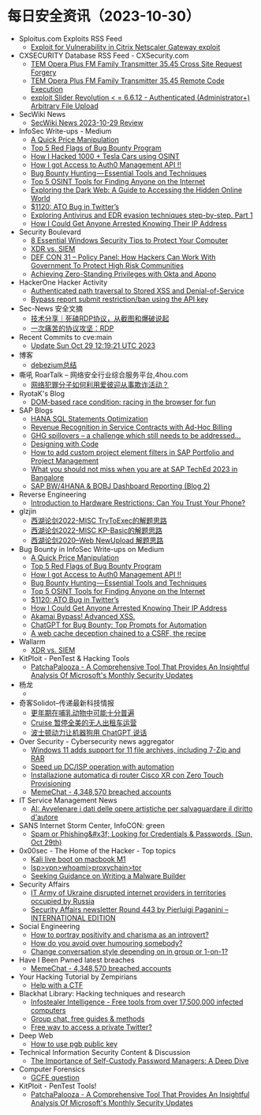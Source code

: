# 每日安全资讯（2023-10-30）

- Sploitus.com Exploits RSS Feed
  - [Exploit for Vulnerability in Citrix Netscaler Gateway exploit](https://sploitus.com/exploit?id=7964732E-2145-55DB-8506-BBE433B55E7D&utm_source=rss&utm_medium=rss)
- CXSECURITY Database RSS Feed - CXSecurity.com
  - [TEM Opera Plus FM Family Transmitter 35.45 Cross Site Request Forgery](https://cxsecurity.com/issue/WLB-2023100060)
  - [TEM Opera Plus FM Family Transmitter 35.45 Remote Code Execution](https://cxsecurity.com/issue/WLB-2023100059)
  - [exploit Slider Revolution < = 6.6.12 - Authenticated (Administrator+) Arbitrary File Upload](https://cxsecurity.com/issue/WLB-2023100058)
- SecWiki News
  - [SecWiki News 2023-10-29 Review](http://www.sec-wiki.com/?2023-10-29)
- InfoSec Write-ups - Medium
  - [A Quick Price Manipulation](https://infosecwriteups.com/a-quick-price-manipulation-14c9244d7dca?source=rss----7b722bfd1b8d---4)
  - [Top 5 Red Flags of Bug Bounty Program](https://infosecwriteups.com/top-5-red-flags-of-bug-bounty-program-09df79730123?source=rss----7b722bfd1b8d---4)
  - [How I Hacked 1000 + Tesla Cars using OSINT](https://infosecwriteups.com/how-i-hacked-1000-tesla-cars-using-osint-4cd837b8c530?source=rss----7b722bfd1b8d---4)
  - [How I got Access to Auth0 Management API !!](https://infosecwriteups.com/how-i-got-access-to-auth0-management-api-44d32fa6c477?source=rss----7b722bfd1b8d---4)
  - [Bug Bounty Hunting — Essential Tools and Techniques](https://infosecwriteups.com/bug-bounty-hunting-essential-tools-and-techniques-e01e8c68352e?source=rss----7b722bfd1b8d---4)
  - [Top 5 OSINT Tools for Finding Anyone on the Internet](https://infosecwriteups.com/top-5-osint-tools-for-finding-anyone-on-the-internet-5d93dab8146f?source=rss----7b722bfd1b8d---4)
  - [Exploring the Dark Web: A Guide to Accessing the Hidden Online World](https://infosecwriteups.com/exploring-the-dark-web-a-guide-to-accessing-the-hidden-online-world-484bbc192ad8?source=rss----7b722bfd1b8d---4)
  - [$1120: ATO Bug in Twitter’s](https://infosecwriteups.com/1120-ato-bug-in-twitters-e6d30aa4e0e8?source=rss----7b722bfd1b8d---4)
  - [Exploring Antivirus and EDR evasion techniques step-by-step. Part 1](https://infosecwriteups.com/exploring-antivirus-and-edr-evasion-techniques-step-by-step-part-1-6459563b12ea?source=rss----7b722bfd1b8d---4)
  - [How I Could Get Anyone Arrested Knowing Their IP Address](https://infosecwriteups.com/how-i-could-get-anyone-arrested-knowing-their-ip-address-c2d7474b5d8c?source=rss----7b722bfd1b8d---4)
- Security Boulevard
  - [8 Essential Windows Security Tips to Protect Your Computer](https://securityboulevard.com/2023/10/8-essential-windows-security-tips-to-protect-your-computer/)
  - [XDR vs. SIEM](https://securityboulevard.com/2023/10/xdr-vs-siem/)
  - [DEF CON 31 – Policy Panel: How Hackers Can Work With Government To Protect High Risk Communities](https://securityboulevard.com/2023/10/def-con-31-policy-panel-how-hackers-can-work-with-government-to-protect-high-risk-communities/)
  - [Achieving Zero-Standing Privileges with Okta and Apono](https://securityboulevard.com/2023/10/achieving-zero-standing-privileges-with-okta-and-apono/)
- HackerOne Hacker Activity
  - [Authenticated path traversal to Stored XSS and Denial-of-Service](https://hackerone.com/reports/2168002)
  - [Bypass report submit restriction/ban using the API key](https://hackerone.com/reports/2081930)
- Sec-News 安全文摘
  - [技术分享｜死磕RDP协议，从截图和爆破说起](https://govuln.com/news/url/bk3M)
  - [一次痛苦的协议攻坚：RDP](https://govuln.com/news/url/EoMD)
- Recent Commits to cve:main
  - [Update Sun Oct 29 12:19:21 UTC 2023](https://github.com/trickest/cve/commit/490dc63b9dc6bb413d7d59e7b266a4abdd9f48ce)
- 博客
  - [debezium总结](https://dyrnq.com/debezium/)
- 嘶吼 RoarTalk – 网络安全行业综合服务平台,4hou.com
  - [网络犯罪分子如何利用爱彼迎从事欺诈活动？](https://www.4hou.com/posts/rqoE)
- RyotaK's Blog
  - [DOM-based race condition: racing in the browser for fun](https://blog.ryotak.net/post/dom-based-race-condition/)
- SAP Blogs
  - [HANA SQL Statements Optimization](https://blogs.sap.com/2023/10/29/hana-sql-statements-optimization/)
  - [Revenue Recognition in Service Contracts with Ad-Hoc Billing](https://blogs.sap.com/2023/10/29/revenue-recognition-in-service-contracts-with-ad-hoc-billing/)
  - [GHG spillovers – a challenge which still needs to be addressed…](https://blogs.sap.com/2023/10/29/ghg-spillovers-a-challenge-which-still-needs-to-be-addressed/)
  - [Designing with Code](https://blogs.sap.com/2023/10/29/designing-with-code/)
  - [How to add custom project element filters in SAP Portfolio and Project Management](https://blogs.sap.com/2023/10/29/how-to-add-custom-project-element-filters-in-sap-portfolio-and-project-management/)
  - [What you should not miss when you are at SAP TechEd 2023 in Bangalore](https://blogs.sap.com/2023/10/29/what-you-should-not-miss-when-you-are-at-sap-teched-2023-in-bangalore/)
  - [SAP BW/4HANA & BOBJ Dashboard Reporting (Blog 2)](https://blogs.sap.com/2023/10/29/sap-bw-4hana-bobj-dashboard-reporting-2/)
- Reverse Engineering
  - [Introduction to Hardware Restrictions: Can You Trust Your Phone?](https://www.reddit.com/r/ReverseEngineering/comments/17jcl3o/introduction_to_hardware_restrictions_can_you/)
- glzjin
  - [西湖论剑2022-MISC TryToExec的解题思路](https://www.zhaoj.in/read-8883.html)
  - [西湖论剑2022-MISC KP-Basic的解题思路](https://www.zhaoj.in/read-8864.html)
  - [西湖论剑2020–Web NewUpload 解题思路](https://www.zhaoj.in/read-8854.html)
- Bug Bounty in InfoSec Write-ups on Medium
  - [A Quick Price Manipulation](https://infosecwriteups.com/a-quick-price-manipulation-14c9244d7dca?source=rss----7b722bfd1b8d--bug_bounty)
  - [Top 5 Red Flags of Bug Bounty Program](https://infosecwriteups.com/top-5-red-flags-of-bug-bounty-program-09df79730123?source=rss----7b722bfd1b8d--bug_bounty)
  - [How I got Access to Auth0 Management API !!](https://infosecwriteups.com/how-i-got-access-to-auth0-management-api-44d32fa6c477?source=rss----7b722bfd1b8d--bug_bounty)
  - [Bug Bounty Hunting — Essential Tools and Techniques](https://infosecwriteups.com/bug-bounty-hunting-essential-tools-and-techniques-e01e8c68352e?source=rss----7b722bfd1b8d--bug_bounty)
  - [Top 5 OSINT Tools for Finding Anyone on the Internet](https://infosecwriteups.com/top-5-osint-tools-for-finding-anyone-on-the-internet-5d93dab8146f?source=rss----7b722bfd1b8d--bug_bounty)
  - [$1120: ATO Bug in Twitter’s](https://infosecwriteups.com/1120-ato-bug-in-twitters-e6d30aa4e0e8?source=rss----7b722bfd1b8d--bug_bounty)
  - [How I Could Get Anyone Arrested Knowing Their IP Address](https://infosecwriteups.com/how-i-could-get-anyone-arrested-knowing-their-ip-address-c2d7474b5d8c?source=rss----7b722bfd1b8d--bug_bounty)
  - [Akamai Bypass! Advanced XSS.](https://infosecwriteups.com/akamai-bypass-advanced-xss-8daedb0068f6?source=rss----7b722bfd1b8d--bug_bounty)
  - [ChatGPT for Bug Bounty: Top Prompts for Automation](https://infosecwriteups.com/chatgpt-for-bug-bounty-top-prompts-for-automation-f76fef9a4683?source=rss----7b722bfd1b8d--bug_bounty)
  - [A web cache deception chained to a CSRF, the recipe](https://infosecwriteups.com/a-web-cache-deception-chained-to-a-csrf-the-recipe-9e9a5b5f53aa?source=rss----7b722bfd1b8d--bug_bounty)
- Wallarm
  - [XDR vs. SIEM](https://lab.wallarm.com/what/xdr-vs-siem-unveiling-the-next-generation-of-threat-detection-and-response/)
- KitPloit - PenTest & Hacking Tools
  - [PatchaPalooza - A Comprehensive Tool That Provides An Insightful Analysis Of Microsoft's Monthly Security Updates](http://www.kitploit.com/2023/10/patchapalooza-comprehensive-tool-that.html)
- 杨龙
  - [](https://www.yanglong.pro/3222-2/)
- 奇客Solidot–传递最新科技情报
  - [更年期在哺乳动物中可能十分普遍](https://www.solidot.org/story?sid=76473)
  - [Cruise 暂停全美的无人出租车运营](https://www.solidot.org/story?sid=76472)
  - [波士顿动力让机器狗用 ChatGPT 说话](https://www.solidot.org/story?sid=76471)
- Over Security - Cybersecurity news aggregator
  - [Windows 11 adds support for 11 file archives, including 7-Zip and RAR](https://www.bleepingcomputer.com/news/microsoft/windows-11-adds-support-for-11-file-archives-including-7-zip-and-rar/)
  - [Speed up DC/ISP operation with automation](https://www.adainese.it/blog/2023/08/12/speed-up-dc/isp-operation-with-automation/)
  - [Installazione automatica di router Cisco XR con Zero Touch Provisioning](https://www.adainese.it/blog/2023/10/18/installazione-automatica-di-router-cisco-xr-con-zero-touch-provisioning/)
  - [MemeChat - 4,348,570 breached accounts](https://haveibeenpwned.com/PwnedWebsites#MemeChat)
- IT Service Management News
  - [AI: Avvelenare i dati delle opere artistiche per salvaguardare il diritto d'autore](http://blog.cesaregallotti.it/2023/10/ai-avvelenare-i-dati-delle-opere.html)
- SANS Internet Storm Center, InfoCON: green
  - [Spam or Phishing&#x26;#x3f; Looking for Credentials &#x26; Passwords, (Sun, Oct 29th)](https://isc.sans.edu/diary/rss/30354)
- 0x00sec - The Home of the Hacker - Top topics
  - [Kali live boot on macbook M1](https://0x00sec.org/t/kali-live-boot-on-macbook-m1/37623)
  - [Isp>vpn>whoami>proxychain>tor](https://0x00sec.org/t/isp-vpn-whoami-proxychain-tor/37626)
  - [Seeking Guidance on Writing a Malware Builder](https://0x00sec.org/t/seeking-guidance-on-writing-a-malware-builder/37630)
- Security Affairs
  - [IT Army of Ukraine disrupted internet providers in territories occupied by Russia](https://securityaffairs.com/153192/hacktivism/it-army-of-ukraine-hit-russia-isp.html)
  - [Security Affairs newsletter Round 443 by Pierluigi Paganini – INTERNATIONAL EDITION](https://securityaffairs.com/153186/breaking-news/security-affairs-newsletter-round-443-by-pierluigi-paganini-international-edition.html)
- Social Engineering
  - [How to portray positivity and charisma as an introvert?](https://www.reddit.com/r/SocialEngineering/comments/17j2k2d/how_to_portray_positivity_and_charisma_as_an/)
  - [How do you avoid over humouring somebody?](https://www.reddit.com/r/SocialEngineering/comments/17j4gor/how_do_you_avoid_over_humouring_somebody/)
  - [Change conversation style depending on in group or 1-on-1?](https://www.reddit.com/r/SocialEngineering/comments/17j05bp/change_conversation_style_depending_on_in_group/)
- Have I Been Pwned latest breaches
  - [MemeChat - 4,348,570 breached accounts](https://haveibeenpwned.com/PwnedWebsites#MemeChat)
- Your Hacking Tutorial by Zempirians
  - [Help with a CTF](https://www.reddit.com/r/HowToHack/comments/17jco88/help_with_a_ctf/)
- Blackhat Library: Hacking techniques and research
  - [Infostealer Intelligence - Free tools from over 17,500,000 infected computers](https://www.reddit.com/r/blackhat/comments/17ixok4/infostealer_intelligence_free_tools_from_over/)
  - [Group chat, free guides & methods](https://www.reddit.com/r/blackhat/comments/17irsh4/group_chat_free_guides_methods/)
  - [Free way to access a private Twitter?](https://www.reddit.com/r/blackhat/comments/17iz6et/free_way_to_access_a_private_twitter/)
- Deep Web
  - [How to use pgb public key](https://www.reddit.com/r/deepweb/comments/17j9whk/how_to_use_pgb_public_key/)
- Technical Information Security Content & Discussion
  - [The Importance of Self-Custody Password Managers: A Deep Dive](https://www.reddit.com/r/netsec/comments/17jc9ar/the_importance_of_selfcustody_password_managers_a/)
- Computer Forensics
  - [GCFE question](https://www.reddit.com/r/computerforensics/comments/17ix8y8/gcfe_question/)
- KitPloit - PenTest Tools!
  - [PatchaPalooza - A Comprehensive Tool That Provides An Insightful Analysis Of Microsoft's Monthly Security Updates](http://www.kitploit.com/2023/10/patchapalooza-comprehensive-tool-that.html)
